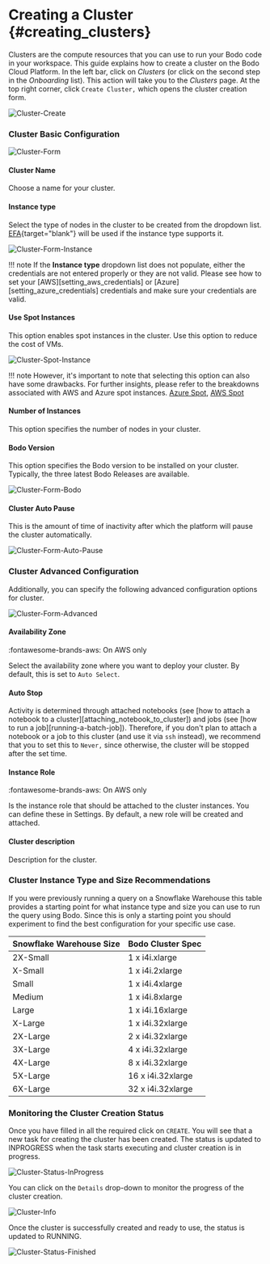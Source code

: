 # Creating a Cluster {#creating_clusters}

Clusters are the compute resources that you can use to run your Bodo code in your workspace. This guide explains how to create a cluster on the Bodo Cloud Platform.
In the left bar, click on _Clusters_ (or click on the second step in the
_Onboarding_ list). This action will take you to the _Clusters_ page. At the top right corner,
click `Create Cluster,` which opens the cluster creation form.

![Cluster-Create](../../platform2-gifs/create_cluster.gif#center)

### Cluster Basic Configuration

![Cluster-Form](../../platform2-gifs/create_cluster_form.gif#center)

#### Cluster Name

Choose a name for your cluster.

#### Instance type

Select the type of nodes in the cluster to be created from the dropdown list.
[EFA](https://aws.amazon.com/hpc/efa/){target="blank"} will be used if the instance type supports it.

![Cluster-Form-Instance](../../platform2-gifs/create_cluster_list.gif#center)

!!! note
If the **Instance type** dropdown list does not populate,
either the credentials are not entered properly or they are not valid.
Please see how to set your [AWS][setting_aws_credentials]
or [Azure][setting_azure_credentials] credentials and make sure your credentials are valid.

#### Use Spot Instances

This option enables spot instances in the cluster. Use this option to reduce the cost of VMs.

![Cluster-Spot-Instance](../../platform2-screenshots/use_spot_instance.png#center)

!!! note
However, it's important to note that selecting this option can also have some drawbacks.
For further insights, please refer to the breakdowns associated with AWS and Azure spot instances.
[Azure Spot](https://azure.microsoft.com/en-us/products/virtual-machines/spot), [AWS Spot](https://aws.amazon.com/ec2/spot/)

#### Number of Instances

This option specifies the number of nodes in your cluster.

#### Bodo Version

This option specifies the Bodo version to be installed on your cluster.
Typically, the three latest Bodo Releases are available.

![Cluster-Form-Bodo](../../platform2-screenshots/cluster_bodo_version.png#center)

#### Cluster Auto Pause

This is the amount of time of inactivity after which the platform will pause the cluster automatically.

![Cluster-Form-Auto-Pause](../../platform2-screenshots/cluster_auto_pause.png#center)

### Cluster Advanced Configuration

Additionally, you can specify the following advanced configuration options for cluster.

![Cluster-Form-Advanced](../../platform2-screenshots/cluster_advanced.png#center)

#### Availability Zone

:fontawesome-brands-aws: On AWS only

Select the availability zone where you want to deploy your cluster. By default, this is set to `Auto Select`.

#### Auto Stop

Activity is determined through attached notebooks (see
[how to attach a notebook to a cluster][attaching_notebook_to_cluster]) and jobs
(see [how to run a job][running-a-batch-job]). Therefore, if you
don't plan to attach a notebook or a job to this cluster (and use it
via `ssh` instead), we recommend that you to set this to
`Never,` since otherwise, the cluster will be stopped after
the set time.

#### Instance Role

:fontawesome-brands-aws: On AWS only

Is the instance role that should be attached to the cluster instances.
You can define these in Settings. By default, a new role will be created and attached.

#### Cluster description

Description for the cluster.

### Cluster Instance Type and Size Recommendations

If you were previously running a query on a Snowflake Warehouse this table provides a starting point for what
instance type and size you can use to run the query using Bodo. Since this is only a starting point you should
experiment to find the best configuration for your specific use case.

| Snowflake Warehouse Size | Bodo Cluster Spec |
|--------------------------|-------------------|
| 2X-Small | 1 x i4i.xlarge |
| X-Small | 1 x i4i.2xlarge |
| Small | 1 x i4i.4xlarge |
| Medium | 1 x i4i.8xlarge |
| Large | 1 x i4i.16xlarge |
| X-Large | 1 x i4i.32xlarge |
| 2X-Large | 2 x i4i.32xlarge |
| 3X-Large | 4 x i4i.32xlarge |
| 4X-Large | 8 x i4i.32xlarge |
| 5X-Large | 16 x i4i.32xlarge |
| 6X-Large | 32 x i4i.32xlarge |

### Monitoring the Cluster Creation Status

Once you have filled in all the required click on `CREATE`. You will see that a new task for creating the
cluster has been created. The status is updated to <inpg>INPROGRESS</inpg> when the task starts executing and
cluster creation is in progress.

![Cluster-Status-InProgress](../../platform2-screenshots/cluster_inprogress.png#center)

You can click on the `Details` drop-down to monitor the progress of the
cluster creation.

![Cluster-Info](../../platform2-screenshots/cluster_inprogress_deatails.png#center)

Once the cluster is successfully created and ready to use, the status is
updated to <fin>RUNNING</fin>.

![Cluster-Status-Finished](../../platform2-gifs/create_cluster_details.gif#center)
